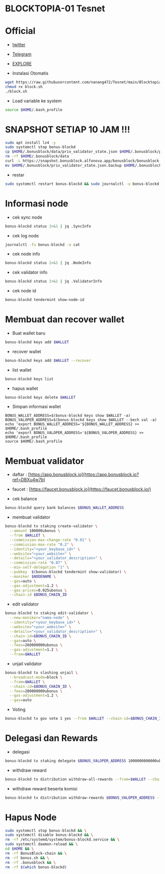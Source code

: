 #                            BLOCKTOPIA-01 Tesnet

# Official

* [twitter](https://twitter.com/bonus_block)
* [Telegram](https://t.me/bonusblock)
* [EXPLORE](https://explorer.alfonova.app/bonusblock)

* Instalasi Otomatis
```bash
wget https://raw.githubusercontent.com/nanang472/Tesnet/main/Blocktopia-01/block.sh
chmod +x block.sh
./block.sh
```

* Load variable ke system
```bash
source $HOME/.bash_profile
```

# SNAPSHOT SETIAP 10 JAM !!!
```bash
sudo apt install lz4 -y
sudo systemctl stop bonus-blockd
cp $HOME/.bonusblock/data/priv_validator_state.json $HOME/.bonusblock/priv_validator_state.json.backup
rm -rf $HOME/.bonusblock/data
curl -L https://snapshot.bonusblock.alfonova.app/bonusblock/bonusblock-snapshot-20230320.tar.lz4 | lz4 -dc - | tar -xf - -C $HOME/.bonusblock
mv $HOME/.bonusblock/priv_validator_state.json.backup $HOME/.bonusblock/data/priv_validator_state.json
```
* restar 
```bash
sudo systemctl restart bonus-blockd && sudo journalctl -u bonus-blockd -f --no-hostname -o cat
```

# Informasi node

* cek sync node
```bash
bonus-blockd status 2>&1 | jq .SyncInfo
```

* cek log node
```bash
journalctl -fu bonus-blockd -o cat
```

* cek node info
```bash
bonus-blockd status 2>&1 | jq .NodeInfo
```

* cek validator info
```bash
bonus-blockd status 2>&1 | jq .ValidatorInfo
```

* cek node id
```bash
bonus-blockd tendermint show-node-id
```

# Membuat dan recover wallet

* Buat wallet baru
```bash
bonus-blockd keys add $WALLET
```

* recover wallet
```bash
bonus-blockd keys add $WALLET --recover
```

* list wallet
```bash
bonus-blockd keys list
```

* hapus wallet
```bash
bonus-blockd keys delete $WALLET
```

* Simpan informasi wallet
```
BONUS_WALLET_ADDRESS=$(bonus-blockd keys show $WALLET -a)
BONUS_VALOPER_ADDRESS=$(bonus-blockd keys show $WALLET --bech val -a)
echo 'export BONUS_WALLET_ADDRESS='${BONUS_WALLET_ADDRESS} >> $HOME/.bash_profile
echo 'export BONUS_VALOPER_ADDRESS='${BONUS_VALOPER_ADDRESS} >> $HOME/.bash_profile
source $HOME/.bash_profile
```

# Membuat validator

* daftar : [https://app.bonusblock.io](https://app.bonusblock.io?ref=DBXu4w7b)
* faucet : [https://faucet.bonusblock.io](https://faucet.bonusblock.io/)

* cek balance
```bash
bonus-blockd query bank balances $BONUS_WALLET_ADDRESS
```

* membuat validator
```bash
bonus-blockd tx staking create-validator \
  --amount 100000ubonus \
  --from $WALLET \
  --commission-max-change-rate "0.01" \
  --commission-max-rate "0.2" \
  --identity="<your_keybase_id>" \
  --website="<your_website>" \
  --details="<your_validator_description>" \
  --commission-rate "0.07" \
  --min-self-delegation "1" \
  --pubkey  $(bonus-blockd tendermint show-validator) \
  --moniker $NODENAME \
  --gas=auto \
  --gas-adjustment=1.2 \
  --gas-prices=0.025ubonus \
  --chain-id $BONUS_CHAIN_ID
```

* edit validator
```bash
bonus-blockd tx staking edit-validator \
  --new-moniker="nama-node" \
  --identity="<your_keybase_id>" \
  --website="<your_website>" \
  --details="<your_validator_description>" \
  --chain-id=$BONUS_CHAIN_ID \
  --gas=auto \
  --fees=260000000ubonus \
  --gas-adjustment=1.2 \
  --from=$WALLET
```

* unjail validator
```bash
bonus-blockd tx slashing unjail \
  --broadcast-mode=block \
  --from=$WALLET \
  --chain-id=$BONUS_CHAIN_ID \
  --fees=200000000ubonus \
  --gas-adjustment=1.2 \
  --gas=auto
```

* Voting
```bash
bonus-blockd tx gov vote 1 yes --from $WALLET --chain-id=$BONUS_CHAIN_ID --gas=auto --fees=2500000ubonus
```

# Delegasi dan Rewards

* delegasi
```bash
bonus-blockd tx staking delegate $BONUS_VALOPER_ADDRESS 1000000000000ubonus --from=$WALLET --chain-id=$BONUS_CHAIN_ID --gas=auto --fees=250000ubonus
```

* withdraw reward
```bash
bonus-blockd tx distribution withdraw-all-rewards --from=$WALLET --chain-id=$BONUS_CHAIN_ID --gas=auto --fees=2500000ubonus
```

* withdraw reward beserta komisi
```bash
bonus-blockd tx distribution withdraw-rewards $BONUS_VALOPER_ADDRESS --from=$WALLET --commission --chain-id=$BONUS_CHAIN_ID --gas=auto --fees=2500000ubonus
```

# Hapus Node
```bash
sudo systemctl stop bonus-blockd && \
sudo systemctl disable bonus-blockd && \
rm -rf /etc/systemd/system/bonus-blockd.service && \
sudo systemctl daemon-reload && \
cd $HOME && \
rm -rf BonusBlock-chain && \
rm -rf bonus.sh && \
rm -rf .bonusblock && \
rm -rf $(which bonus-blockd)
```
